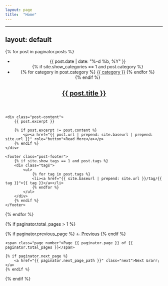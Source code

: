 ```yaml
---
layout: page
title:  "Home"
---
```


---
layout: default
---

{% for post in paginator.posts %}
<article class="post" role="article" itemscope itemtype="http://schema.org/BlogPosting">
    <header class="post-header">
        <ul>
            <li><time datetime="{{ post.date | date_to_xmlschema }}" itemprop="datePublished">{{ post.date | date: "%-d %b, %Y" }}</time></li>
            {% if site.show_categories == 1 and post.category %}
                <li class="cats">
                    {% for category in post.category %}
                        <a href="{{site.baseurl}}/{{site.category_dir}}/{{category}}/">{{ category }}</a>
                    {% endfor %}
                </li>
            {% endif %}
        </ul>
        <h2 itemprop="name headline"><a href="{{ post.url | prepend: site.baseurl | prepend: site.url }}">{{ post.title }}</a></h2>
    </header>

    <div class="post-content">
        {{ post.excerpt }}

        {% if post.excerpt != post.content %}
            <p><a href="{{ post.url | prepend: site.baseurl | prepend: site.url }}" role="button">Read More</a></p>
        {% endif %}
    </div>

    <footer class="post-footer">
        {% if site.show_tags == 1 and post.tags %}
        <div class="tags">
            <ul>
                {% for tag in post.tags %}
                <li><a href="{{ site.baseurl | prepend: site.url }}/tag/{{ tag }}">{{ tag }}</a></li>
                {% endfor %}
            </ul>
        </div>
        {% endif %}
    </footer>
</article>
{% endfor %}

{% if paginator.total_pages > 1 %}

<div class="pagination{% if paginator.next_page == 2 %} next{% endif %}" role="navigation" aria-label="pagination">
    {% if paginator.previous_page %}
        <a href="{{ paginator.previous_page_path }}" class="previous">&larr; Previous</a>
    {% endif %}

    <span class="page_number">Page {{ paginator.page }} of {{ paginator.total_pages }}</span>

    {% if paginator.next_page %}
        <a href="{{ paginator.next_page_path }}" class="next">Next &rarr;</a>
    {% endif %}
</div>
{% endif %}